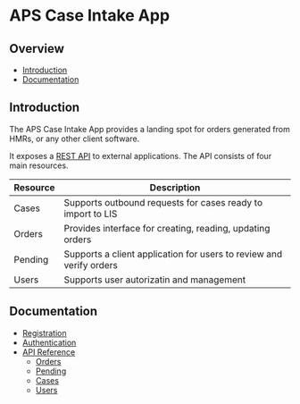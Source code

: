 # APS Case Intake App

## Overview

- [Introduction](#introduction)
- [Documentation](#documentation)

## Introduction

The APS Case Intake App provides a landing spot for orders generated from
HMRs, or any other client software.

It exposes a [REST API](./_docs/API/README.md) to external applications.
The API consists of four main resources.

| Resource      | Description                                                  |
|---------------|--------------------------------------------------------------|
| Cases         | Supports outbound requests for cases ready to import to LIS  |
| Orders        | Provides interface for creating, reading, updating orders    |
| Pending       | Supports a client application for users to review and verify orders  |
| Users         | Supports user autorizatin and management                     |

## Documentation

- [Registration](./_docs/registration/README.md)
- [Authentication](./_docs/authentication/README.md)
- [API Reference](./_docs/API/README.md)
  - [Orders](./_docs/API/orders/README.md)
  - [Pending](./_docs/soon.md)
  - [Cases](./_docs/soon.md)
  - [Users](./_docs/soon.md)




